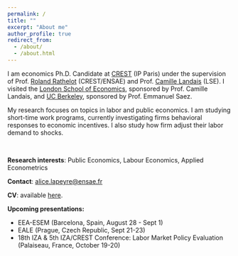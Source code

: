 ```yaml
---
permalink: /
title: ""
excerpt: "About me"
author_profile: true
redirect_from: 
  - /about/
  - /about.html
---
```


I am economics Ph.D. Candidate at [CREST](https://crest.science) (IP Paris) under the supervision of Prof. [Roland Rathelot](http://rolandrathelot.com) (CREST/ENSAE) and Prof. [Camille Landais](https://econ.lse.ac.uk/staff/clandais/cgi-bin/index.php) (LSE). I visited the [London School of Economics](https://www.lse.ac.uk), sponsored by Prof. Camille Landais, and [UC Berkeley](https://www.econ.berkeley.edu), sponsored by Prof. Emmanuel Saez. 
<br />

<!--- I am a labor economist studying how labor market policies and institutions affect wage inequality, in a global and historical perspectiv --->

My research focuses on topics in labor and public economics. I am studying short-time work programs, currently investigating firms behavioral responses to economic incentives. I also study how firm adjust their labor demand to shocks. 

<!---  and have temporary workers. --->
<!---  My research aims to better understand short-time work programs using insights from applied microeconomics --->
<br />

**Research interests**: Public Economics, Labour Economics, Applied Econometrics

**Contact**: [alice.lapeyre@ensae.fr](mailto:alice.lapeyre@ensae.fr) 
<!--- and find my .--->

<!--- Happy to have passed through the University of York, University of Oxford, and University of California, Berkeley on the way.--->

<!--- My research aims to better understand the gig economy by using insights from applied microeconomics. More broadly, I am interested in how technology shapes labor markets. I also study some topics in household and public finance--->

<!--- I will join the Platform Lab at Harvard’s D^3 Institute in fall 2023 as a postdoctoral fellow, before joining the University of Virginia’s economics department in summer 2024 as an assistant professor. In the meantime, I am excited to intern at Uber as an applied scientist.--->

**CV**: available [here](https://github.com/alicelapeyre/alicelapeyre.github.io/raw/master/files/ALapeyre_CV.pdf).


**Upcoming presentations:** 
- EEA-ESEM (Barcelona, Spain, August 28 - Sept 1)
- EALE (Prague, Czech Republic, Sept 21-23)
- 18th IZA & 5th IZA/CREST Conference: Labor Market Policy Evaluation (Palaiseau, France, October 19-20)



<!--- Research fields: public and labor economics --->

<!--- References: 
- [Camille Landais](https://econ.lse.ac.uk/staff/clandais/cgi-bin/index.php) (LSE)
- [Roland Rathelot](http://rolandrathelot.com) (CREST/ENSAE) --->
